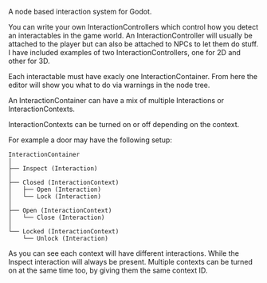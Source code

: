 A node based interaction system for Godot.

You can write your own InteractionControllers which control how you detect an interactables in the game world.
An InteractionController will usually be attached to the player but can also be attached to NPCs to let them do stuff.
I have included examples of two InteractionControllers, one for 2D and other for 3D.

Each interactable must have exacly one InteractionContainer.
From here the editor will show you what to do via warnings in the node tree.

An InteractionContainer can have a mix of multiple Interactions or InteractionContexts.

InteractionContexts can be turned on or off depending on the context.

For example a door may have the following setup:
```
InteractionContainer
│
├── Inspect (Interaction)
│
├── Closed (InteractionContext)
│   ├── Open (Interaction)
│   └── Lock (Interaction)
│
├── Open (InteractionContext)
│   └── Close (Interaction)
│
└── Locked (InteractionContext)
	└── Unlock (Interaction)
```

As you can see each context will have different interactions. While the Inspect interaction will always be present.
Multiple contexts can be turned on at the same time too, by giving them the same context ID.
